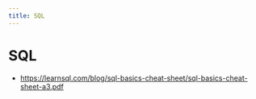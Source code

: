 ```yaml
---
title: SQL
---
```


# SQL

- https://learnsql.com/blog/sql-basics-cheat-sheet/sql-basics-cheat-sheet-a3.pdf

